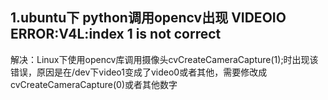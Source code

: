 ## 1.ubuntu下 python调用opencv出现 VIDEOIO ERROR:V4L:index 1 is not correct 
解决：Linux下使用opencv库调用摄像头cvCreateCameraCapture(1);时出现该错误，原因是在/dev下video1变成了video0或者其他，需要修改成cvCreateCameraCapture(0)或者其他数字
